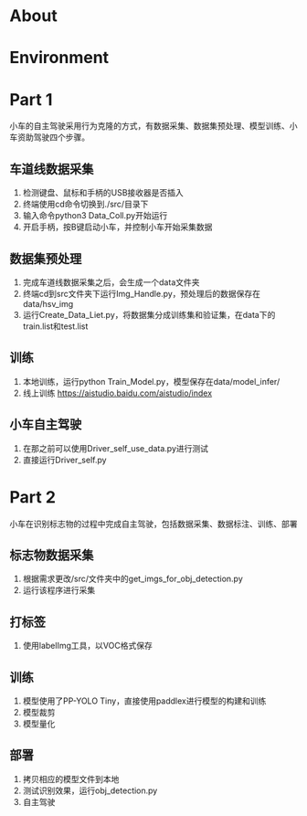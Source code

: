 # About

# Environment

# Part 1
小车的自主驾驶采用行为克隆的方式，有数据采集、数据集预处理、模型训练、小车资助驾驶四个步骤。

## 车道线数据采集
1. 检测键盘、鼠标和手柄的USB接收器是否插入
2. 终端使用cd命令切换到./src/目录下
3. 输入命令python3 Data_Coll.py开始运行
4. 开启手柄，按B键启动小车，并控制小车开始采集数据

## 数据集预处理
1. 完成车道线数据采集之后，会生成一个data文件夹
2. 终端cd到src文件夹下运行Img_Handle.py，预处理后的数据保存在data/hsv_img
3. 运行Create_Data_Liet.py，将数据集分成训练集和验证集，在data下的train.list和test.list

## 训练
1. 本地训练，运行python Train_Model.py，模型保存在data/model_infer/
2. 线上训练 https://aistudio.baidu.com/aistudio/index

## 小车自主驾驶
1. 在那之前可以使用Driver_self_use_data.py进行测试
2. 直接运行Driver_self.py

# Part 2
小车在识别标志物的过程中完成自主驾驶，包括数据采集、数据标注、训练、部署

## 标志物数据采集
1. 根据需求更改/src/文件夹中的get_imgs_for_obj_detection.py
2. 运行该程序进行采集

## 打标签
1. 使用labelImg工具，以VOC格式保存

## 训练
1. 模型使用了PP-YOLO Tiny，直接使用paddlex进行模型的构建和训练
2. 模型裁剪
3. 模型量化

## 部署
1. 拷贝相应的模型文件到本地
2. 测试识别效果，运行obj_detection.py
3. 自主驾驶